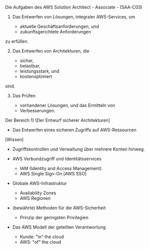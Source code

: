 Die Aufgaben des AWS Solution Architect - Associate - (SAA-C03)

1) Das Entwerfen von Lösungen, integraler AWS-Services, um 
	
	- aktuelle Geschäftsanforderungen, und
	- zukunftsgerichtete Anforderungen 

zu erfüllen.

2) Das Entwerfen von Architekturen, die

	- sicher,
	- belastbar,
	- leistungsstark, und
	- kostenoptimiert

sind.

3) Das Prüfen

	- vorhandener Lösungen, und das Ermitteln von
	- Verbesserungen.


Der Bereich 1) [Der Entwurf sicherer Architekturen]

* Das Entwerfen eines sicheren Zugriffs auf AWS-Ressourcen

[Wissen]

+ Zugriffskontrollen und Verwaltung über mehrere Konten hinweg.
+ AWS Verbundzugriff und Identitätsservices

	- IAM (Identity and Access Management)
	- AWS Single Sign-On [AWS SSO]

+ Globale AWS-Infrastruktur

	- Availability Zones
	- AWS Regionen

+ (bewährte) Methoden für die AWS-Sicherheit

	- Prinzip der geringsten Privilegien

+ Das AWS Modell der geteilten Verantwortung

	- Kunde: "in" the cloud
	- AWS:   "of" the cloud
